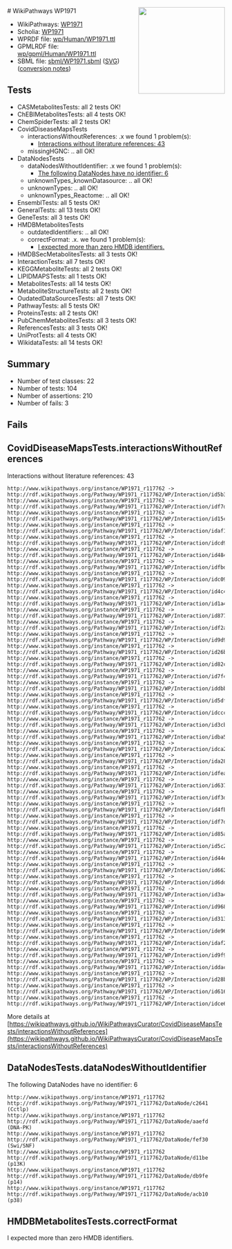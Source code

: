 <img style="float: right; width: 200px" src="../logo.png" />
# WikiPathways WP1971

* WikiPathways: [WP1971](https://identifiers.org/wikipathways:WP1971)
* Scholia: [WP1971](https://scholia.toolforge.org/wikipathways/WP1971)
* WPRDF file: [wp/Human/WP1971.ttl](../wp/Human/WP1971.ttl)
* GPMLRDF file: [wp/gpml/Human/WP1971.ttl](../wp/gpml/Human/WP1971.ttl)
* SBML file: [sbml/WP1971.sbml](../sbml/WP1971.sbml) ([SVG](../sbml/WP1971.svg)) ([conversion notes](../sbml/WP1971.txt))

## Tests
* CASMetabolitesTests: all 2 tests OK!
* ChEBIMetabolitesTests: all 4 tests OK!
* ChemSpiderTests: all 2 tests OK!
* CovidDiseaseMapsTests
    * interactionsWithoutReferences: .x we found 1 problem(s):
        * [Interactions without literature references: 43](#9701cd41)
    * missingHGNC: .. all OK!
* DataNodesTests
    * dataNodesWithoutIdentifier: .x we found 1 problem(s):
        * [The following DataNodes have no identifier: 6](#d2d32fa5)
    * unknownTypes_knownDatasource: .. all OK!
    * unknownTypes: .. all OK!
    * unknownTypes_Reactome: .. all OK!
* EnsemblTests: all 5 tests OK!
* GeneralTests: all 13 tests OK!
* GeneTests: all 3 tests OK!
* HMDBMetabolitesTests
    * outdatedIdentifiers: .. all OK!
    * correctFormat: .x. we found 1 problem(s):
        * [I expected more than zero HMDB identifiers.](#ad154c1e)
* HMDBSecMetabolitesTests: all 3 tests OK!
* InteractionTests: all 7 tests OK!
* KEGGMetaboliteTests: all 2 tests OK!
* LIPIDMAPSTests: all 1 tests OK!
* MetabolitesTests: all 14 tests OK!
* MetaboliteStructureTests: all 2 tests OK!
* OudatedDataSourcesTests: all 7 tests OK!
* PathwayTests: all 5 tests OK!
* ProteinsTests: all 2 tests OK!
* PubChemMetabolitesTests: all 3 tests OK!
* ReferencesTests: all 3 tests OK!
* UniProtTests: all 4 tests OK!
* WikidataTests: all 14 tests OK!


## Summary

* Number of test classes: 22
* Number of tests: 104
* Number of assertions: 210
* Number of fails: 3

## Fails

<a name="9701cd41" />

## CovidDiseaseMapsTests.interactionsWithoutReferences

Interactions without literature references: 43
```
http://www.wikipathways.org/instance/WP1971_r117762 -> http://rdf.wikipathways.org/Pathway/WP1971_r117762/WP/Interaction/id5b3ed043
http://www.wikipathways.org/instance/WP1971_r117762 -> http://rdf.wikipathways.org/Pathway/WP1971_r117762/WP/Interaction/idf7df1010_1
http://www.wikipathways.org/instance/WP1971_r117762 -> http://rdf.wikipathways.org/Pathway/WP1971_r117762/WP/Interaction/id15c802ce
http://www.wikipathways.org/instance/WP1971_r117762 -> http://rdf.wikipathways.org/Pathway/WP1971_r117762/WP/Interaction/idaf1668f3
http://www.wikipathways.org/instance/WP1971_r117762 -> http://rdf.wikipathways.org/Pathway/WP1971_r117762/WP/Interaction/idcd9bfeb1
http://www.wikipathways.org/instance/WP1971_r117762 -> http://rdf.wikipathways.org/Pathway/WP1971_r117762/WP/Interaction/id484e6038
http://www.wikipathways.org/instance/WP1971_r117762 -> http://rdf.wikipathways.org/Pathway/WP1971_r117762/WP/Interaction/idfbde3e3
http://www.wikipathways.org/instance/WP1971_r117762 -> http://rdf.wikipathways.org/Pathway/WP1971_r117762/WP/Interaction/idc098f5ab
http://www.wikipathways.org/instance/WP1971_r117762 -> http://rdf.wikipathways.org/Pathway/WP1971_r117762/WP/Interaction/id4c4c2616
http://www.wikipathways.org/instance/WP1971_r117762 -> http://rdf.wikipathways.org/Pathway/WP1971_r117762/WP/Interaction/id1a41bd3e
http://www.wikipathways.org/instance/WP1971_r117762 -> http://rdf.wikipathways.org/Pathway/WP1971_r117762/WP/Interaction/id877b223e
http://www.wikipathways.org/instance/WP1971_r117762 -> http://rdf.wikipathways.org/Pathway/WP1971_r117762/WP/Interaction/idf2a60a03
http://www.wikipathways.org/instance/WP1971_r117762 -> http://rdf.wikipathways.org/Pathway/WP1971_r117762/WP/Interaction/id9d902bfd
http://www.wikipathways.org/instance/WP1971_r117762 -> http://rdf.wikipathways.org/Pathway/WP1971_r117762/WP/Interaction/id26b14c21
http://www.wikipathways.org/instance/WP1971_r117762 -> http://rdf.wikipathways.org/Pathway/WP1971_r117762/WP/Interaction/id82c56792
http://www.wikipathways.org/instance/WP1971_r117762 -> http://rdf.wikipathways.org/Pathway/WP1971_r117762/WP/Interaction/id7f4241bb
http://www.wikipathways.org/instance/WP1971_r117762 -> http://rdf.wikipathways.org/Pathway/WP1971_r117762/WP/Interaction/iddbbb45d2
http://www.wikipathways.org/instance/WP1971_r117762 -> http://rdf.wikipathways.org/Pathway/WP1971_r117762/WP/Interaction/id5df05699
http://www.wikipathways.org/instance/WP1971_r117762 -> http://rdf.wikipathways.org/Pathway/WP1971_r117762/WP/Interaction/idcccc118b
http://www.wikipathways.org/instance/WP1971_r117762 -> http://rdf.wikipathways.org/Pathway/WP1971_r117762/WP/Interaction/id3cb3380
http://www.wikipathways.org/instance/WP1971_r117762 -> http://rdf.wikipathways.org/Pathway/WP1971_r117762/WP/Interaction/idba5537fd
http://www.wikipathways.org/instance/WP1971_r117762 -> http://rdf.wikipathways.org/Pathway/WP1971_r117762/WP/Interaction/idca292b8b
http://www.wikipathways.org/instance/WP1971_r117762 -> http://rdf.wikipathways.org/Pathway/WP1971_r117762/WP/Interaction/ida281123d
http://www.wikipathways.org/instance/WP1971_r117762 -> http://rdf.wikipathways.org/Pathway/WP1971_r117762/WP/Interaction/idfeabdadc
http://www.wikipathways.org/instance/WP1971_r117762 -> http://rdf.wikipathways.org/Pathway/WP1971_r117762/WP/Interaction/id6371039b
http://www.wikipathways.org/instance/WP1971_r117762 -> http://rdf.wikipathways.org/Pathway/WP1971_r117762/WP/Interaction/idf3d26d2b
http://www.wikipathways.org/instance/WP1971_r117762 -> http://rdf.wikipathways.org/Pathway/WP1971_r117762/WP/Interaction/id4fba0b0f
http://www.wikipathways.org/instance/WP1971_r117762 -> http://rdf.wikipathways.org/Pathway/WP1971_r117762/WP/Interaction/idf7df1010_2
http://www.wikipathways.org/instance/WP1971_r117762 -> http://rdf.wikipathways.org/Pathway/WP1971_r117762/WP/Interaction/id85a0911b
http://www.wikipathways.org/instance/WP1971_r117762 -> http://rdf.wikipathways.org/Pathway/WP1971_r117762/WP/Interaction/id5c29c4a
http://www.wikipathways.org/instance/WP1971_r117762 -> http://rdf.wikipathways.org/Pathway/WP1971_r117762/WP/Interaction/id44ec5a8c
http://www.wikipathways.org/instance/WP1971_r117762 -> http://rdf.wikipathways.org/Pathway/WP1971_r117762/WP/Interaction/id6629731f
http://www.wikipathways.org/instance/WP1971_r117762 -> http://rdf.wikipathways.org/Pathway/WP1971_r117762/WP/Interaction/id6ddbfd0c
http://www.wikipathways.org/instance/WP1971_r117762 -> http://rdf.wikipathways.org/Pathway/WP1971_r117762/WP/Interaction/id3a4c98ff
http://www.wikipathways.org/instance/WP1971_r117762 -> http://rdf.wikipathways.org/Pathway/WP1971_r117762/WP/Interaction/id9687715a
http://www.wikipathways.org/instance/WP1971_r117762 -> http://rdf.wikipathways.org/Pathway/WP1971_r117762/WP/Interaction/id313b7ec8
http://www.wikipathways.org/instance/WP1971_r117762 -> http://rdf.wikipathways.org/Pathway/WP1971_r117762/WP/Interaction/ide96d117b
http://www.wikipathways.org/instance/WP1971_r117762 -> http://rdf.wikipathways.org/Pathway/WP1971_r117762/WP/Interaction/idaf2cd1c1
http://www.wikipathways.org/instance/WP1971_r117762 -> http://rdf.wikipathways.org/Pathway/WP1971_r117762/WP/Interaction/id9f909379
http://www.wikipathways.org/instance/WP1971_r117762 -> http://rdf.wikipathways.org/Pathway/WP1971_r117762/WP/Interaction/iddace5cb7
http://www.wikipathways.org/instance/WP1971_r117762 -> http://rdf.wikipathways.org/Pathway/WP1971_r117762/WP/Interaction/id28bf493f
http://www.wikipathways.org/instance/WP1971_r117762 -> http://rdf.wikipathways.org/Pathway/WP1971_r117762/WP/Interaction/id6169b66e
http://www.wikipathways.org/instance/WP1971_r117762 -> http://rdf.wikipathways.org/Pathway/WP1971_r117762/WP/Interaction/idce6b612f
```

More details at [https://wikipathways.github.io/WikiPathwaysCurator/CovidDiseaseMapsTests/interactionsWithoutReferences](https://wikipathways.github.io/WikiPathwaysCurator/CovidDiseaseMapsTests/interactionsWithoutReferences)

<a name="d2d32fa5" />

## DataNodesTests.dataNodesWithoutIdentifier

The following DataNodes have no identifier: 6
```
http://www.wikipathways.org/instance/WP1971_r117762 http://rdf.wikipathways.org/Pathway/WP1971_r117762/DataNode/c2641 (Cctlp)
http://www.wikipathways.org/instance/WP1971_r117762 http://rdf.wikipathways.org/Pathway/WP1971_r117762/DataNode/aaefd (DNA-PK)
http://www.wikipathways.org/instance/WP1971_r117762 http://rdf.wikipathways.org/Pathway/WP1971_r117762/DataNode/fef30 (Swi/SNF)
http://www.wikipathways.org/instance/WP1971_r117762 http://rdf.wikipathways.org/Pathway/WP1971_r117762/DataNode/d11be (p13K)
http://www.wikipathways.org/instance/WP1971_r117762 http://rdf.wikipathways.org/Pathway/WP1971_r117762/DataNode/db9fe (p14)
http://www.wikipathways.org/instance/WP1971_r117762 http://rdf.wikipathways.org/Pathway/WP1971_r117762/DataNode/acb10 (p38)
```

<a name="ad154c1e" />

## HMDBMetabolitesTests.correctFormat

I expected more than zero HMDB identifiers.
